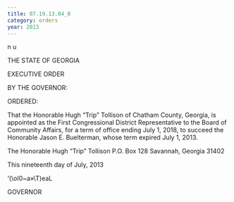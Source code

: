 ```yaml
---
title: 07.19.13.04_0
category: orders
year: 2013
---
```

    

n
u

THE STATE OF GEORGIA

EXECUTIVE ORDER

BY THE GOVERNOR:

ORDERED:

That the Honorable Hugh “Trip” Tollison of Chatham County,
Georgia, is appointed as the First Congressional District
Representative to the Board of Community Affairs, for a term of
office ending July 1, 2018, to succeed the Honorable Jason E.
Buelterman, whose term expired July 1, 2013.

The Honorable Hugh “Trip” Tollison
P.O. Box 128
Savannah, Georgia 31402

This nineteenth day of July, 2013

‘(\oI0~a»\T)eaL

GOVERNOR

